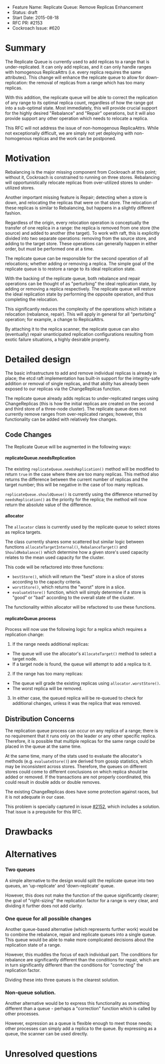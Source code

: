 - Feature Name: Replicate Queue: Remove Replicas Enhancement
- Status: draft
- Start Date: 2015-08-18
- RFC PR: #2153
- Cockroach Issue: #620

# Summary
The Replicate Queue is currently used to add replicas to a range that is
under-replicated. It can only add replicas, and it can only handle ranges with
homogenous ReplicaAttrs (i.e. every replica requires the same attributes). This
change will enhance the replicate queue to allow for down-replication: the
removal of replicas from a range which has too many replicas. 

With this addition, the replicate queue will be able to correct the replication
of any range to its optimal replica count, regardless of how the range got into
a sub-optimal state. Most immediately, this will provide crucial support for the
highly desired "Rebalance" and "Repair" operations, but it will also provide
support any other operation which needs to relocate a replica.

This RFC will not address the issue of non-homogenous ReplicaAttrs. While not
exceptionally difficult, we are simply not yet deploying with non-homogenous
replicas and the work can be postponed.

# Motivation
Rebalancing is the major missing component from Cockroach at this point; without
it, Cockroach is constrained to running on three stores. Rebalancing will
opportunistically relocate replicas from over-utilized stores to under-utilized
stores.

Another important missing feature is Repair; detecting when a store is down, and
relocating the replicas that were on that store. The relocation of these replicas
is similar to Rebalancing, but happens in a slightly different fashion.

Regardless of the origin, every relocation operation is conceptually the
transfer of one replica in a range: the replica is removed from one store (the
source) and added to another (the target).  To work with raft, this is
explicitly divided into two separate operations: removing from the source store,
and adding to the target store. These operations can generally happen in either
order, but must be performed one at a time.

The replicate queue can be responsible for the second operation of all
relocations; whether adding or removing a replica. The simple goal of the
replicate queue is to restore a range to its ideal replication state.

With the backing of the replicate queue, both rebalance and repair operations
can be thought of as "perturbing" the ideal replication state, by adding or
removing a replica respectively. The replicate queue will restore the ideal
replication state by performing the opposite operation, and thus completing the
relocation. 

This significantly reduces the complexity of the operations which initiate a
relocation (rebalance, repair).  This will apply in general for all "perturbing"
operation; for example, a change to ReplicaAttrs.  

By attaching it to the replica scanner, the replicate queue can also
(eventually) repair unanticipated replication configurations resulting from
exotic failure situations, a highly desirable property.

# Detailed design
The basic infrastructure to add and remove individual replicas is already in
place; the etcd raft implementation has built-in support for the integrity-safe
addition or removal of single replicas, and that ability has already been
exposed to our replicas via the ChangeReplicas function.

The replicate queue already adds replicas to under-replicated ranges using
ChangeReplicas (this is how the initial replicas are created on the second and
third store of a three-node cluster).  The replicate queue does not currently
remove ranges from over-replicated ranges; however, this functionality can be
added with relatively few changes.

## Code Changes
The Replicate Queue will be augmented in the following ways:

#### replicateQueue.needsReplication
The existing `replicateQueue.needsReplication()` method will be modified to return
`true` in the case where there are too many replicas. This method also returns
the difference between the current number of replicas and the target number;
this will be negative in the case of too many replicas.

`replicateQueue.shouldQueue()` is currently using the difference returned by
`needsReplication()` as the priority for the replica; the method will now return
the absolute value of the difference.

#### allocator
The `allocator` class is currently used by the replicate queue to select stores
as replica targets.

The class currently shares some scattered but similar logic between functions
`allocateTargetInternal()`, `RebalanceTarget()` and `ShouldRebalance()` which
determine how a given store's used capacity relates to the mean used capacity
for the cluster.

This code will be refactored into three functions:
+ `bestStore()`, which will return the "best" store in a slice of stores according to the
  capacity criteria.
+ `worstStore()`, which returns the "worst" store in a slice.
+ `evaluateStore()` function, which will simply determine if a store is "good"
  or "bad" according to the overall state of the cluster.

The functionality within allocator will be refactored to use these functions.

#### replicateQueue.process
Process will now use the following logic for a replica which requires a replication change:

1. If the range needs additional replicas:
  + The queue will use the allocator's `AllocateTarget()` method to select a target node.
  + If a target node is found, the queue will attempt to add a replica to it.
2. If the range has too many replicas:
  + The queue will grade the existing replicas using `allocator.worstStore()`.
  + The worst replica will be removed.
3. In either case, the queued replica will be re-queued to check for additional
   changes, unless it was the replica that was removed.

## Distribution Concerns
The replication queue process can occur on any replica of a range; there is no
requirement that it runs only on the leader or any other specific replica.
Therefore, it is possible that multiple replicas for the same range could be
placed in the queue at the same time.

At the same time, many of the stats used to evaluate the allocator's methods
(e.g. `evaluateStore()`) are derived from gossip statistics, which may be
inconsistent across stores.  Therefore, the queues on different stores could
come to different conclusions on which replica should be added or removed. If
the transactions are not properly coordinated, this could result in double adds
or double removes.

The existing ChangeReplicas does have some protection against races, but it is
not adequate in our case. 

This problem is specially captured in issue [#2152](https://github.com/cockroachdb/cockroach/issues/2152), which includes a solution.
That issue is a prequisite for this RFC.

# Drawbacks

# Alternatives

### Two queues
A simple alternative to the design would split the replicate queue into two
queues, an 'up-replicate' and 'down-replicate' queue. 

However, this does not make the function of the queue significantly clearer; the
goal of "right-sizing" the replication factor for a range is very clear, and
dividing it further does not add clarity.

### One queue for all possible changes
Another queue-based alternative (which represents further work) would be to combine the
rebalance, repair and replicate queues into a single queue. This queue would be
able to make more complicated decisions about the replication state of a range.

However, this muddles the focus of each individual part. The conditions for
rebalance are significantly different than the conditions for repair, which are
in turn significantly different than the conditions for "correcting" the
replication factor.

Dividing these into three queues is the clearest solution.

### Non-queue solution.
Another alternative would be to express this functionality as something
different than a queue - perhaps a "correction" function which is called by
other processes.

However, expression as a queue is flexible enough to meet those needs; other
processes can simply add a replica to the queue. By expressing as a queue, the
scanner can be used directly.

# Unresolved questions

